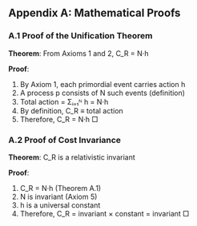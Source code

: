 ## **Appendix A: Mathematical Proofs**

### **A.1 Proof of the Unification Theorem**

**Theorem**: From Axioms 1 and 2, C_R = N·h

**Proof**:
1. By Axiom 1, each primordial event carries action h
2. A process p consists of N such events (definition)
3. Total action = Σᵢ₌₁ᴺ h = N·h
4. By definition, C_R ≡ total action
5. Therefore, C_R = N·h □

### **A.2 Proof of Cost Invariance**

**Theorem**: C_R is a relativistic invariant

**Proof**:
1. C_R = N·h (Theorem A.1)
2. N is invariant (Axiom 5)
3. h is a universal constant
4. Therefore, C_R = invariant × constant = invariant □
